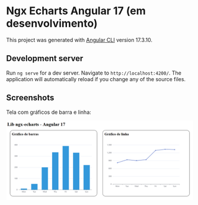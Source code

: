 # Ngx Echarts Angular 17 (em desenvolvimento)

This project was generated with [Angular CLI](https://github.com/angular/angular-cli) version 17.3.10.

## Development server

Run `ng serve` for a dev server. Navigate to `http://localhost:4200/`. The application will automatically reload if you change any of the source files.

## Screenshots

Tela com gráficos de barra e linha:

![Gráficos de barra e linha](./src/assets/graficos-echarts-angular-17-Cida-Luna-Frontend-developer-sao-carlos-sp-brasil.PNG)

